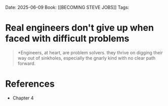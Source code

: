 Date: 2025-06-09
Book: [[BECOMING STEVE JOBS]]
Tags: 

# Real engineers don't give up when faced with difficult problems

> *Engineers, at heart, are problem solvers. they thrive on digging their way out of sinkholes, especially the gnarly kind with no clear
> path forward.
# References 
- Chapter  4 